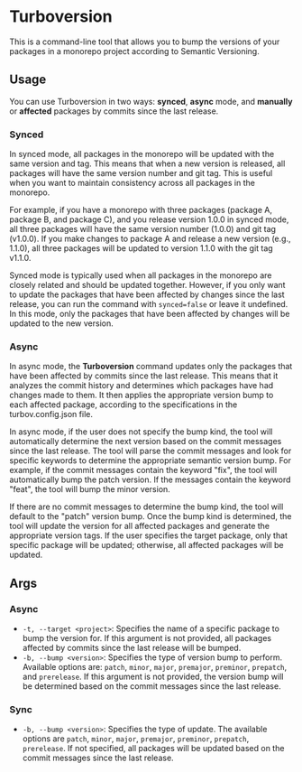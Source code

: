 # Turboversion

This is a command-line tool that allows you to bump the versions of your packages in a monorepo project according to Semantic Versioning.

## Usage

You can use Turboversion in two ways: **synced**, **async** mode, and **manually** or **affected** packages by commits since the last release.

### Synced

In synced mode, all packages in the monorepo will be updated with the same version and tag. This means that when a new version is released, all packages will have the same version number and git tag. This is useful when you want to maintain consistency across all packages in the monorepo.

For example, if you have a monorepo with three packages (package A, package B, and package C), and you release version 1.0.0 in synced mode, all three packages will have the same version number (1.0.0) and git tag (v1.0.0). If you make changes to package A and release a new version (e.g., 1.1.0), all three packages will be updated to version 1.1.0 with the git tag v1.1.0.

Synced mode is typically used when all packages in the monorepo are closely related and should be updated together. However, if you only want to update the packages that have been affected by changes since the last release, you can run the command with `synced=false` or leave it undefined. In this mode, only the packages that have been affected by changes will be updated to the new version.

### Async

In async mode, the **Turboversion** command updates only the packages that have been affected by commits since the last release. This means that it analyzes the commit history and determines which packages have had changes made to them. It then applies the appropriate version bump to each affected package, according to the specifications in the turbov.config.json file.

In async mode, if the user does not specify the bump kind, the tool will automatically determine the next version based on the commit messages since the last release. The tool will parse the commit messages and look for specific keywords to determine the appropriate semantic version bump. For example, if the commit messages contain the keyword "fix", the tool will automatically bump the patch version. If the messages contain the keyword "feat", the tool will bump the minor version.

If there are no commit messages to determine the bump kind, the tool will default to the "patch" version bump. Once the bump kind is determined, the tool will update the version for all affected packages and generate the appropriate version tags. If the user specifies the target package, only that specific package will be updated; otherwise, all affected packages will be updated.

## Args

### Async

- `-t, --target <project>`: Specifies the name of a specific package to bump the version for. If this argument is not provided, all packages affected by commits since the last release will be bumped.
- `-b, --bump <version>`: Specifies the type of version bump to perform. Available options are: `patch`, `minor`, `major`, `premajor`, `preminor`, `prepatch`, and `prerelease`. If this argument is not provided, the version bump will be determined based on the commit messages since the last release.

### Sync

- `-b, --bump <version>`: Specifies the type of update. The available options are `patch`, `minor`, `major`, `premajor`, `preminor`, `prepatch`, `prerelease`. If not specified, all packages will be updated based on the commit messages since the last release.
